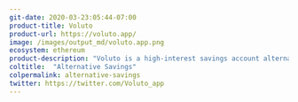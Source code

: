```yaml
---
git-date: 2020-03-23:05:44-07:00
product-title: Voluto
product-url: https://voluto.app/
image: /images/output_md/voluto.app.png
ecosystem: ethereum
product-description: "Voluto is a high-interest savings account alternative with no lock-up period. [Interview with Voluto co-founder.](/voluto)"
coltitle:  "Alternative Savings"
colpermalink: alternative-savings
twitter: https://twitter.com/Voluto_app
---
```

